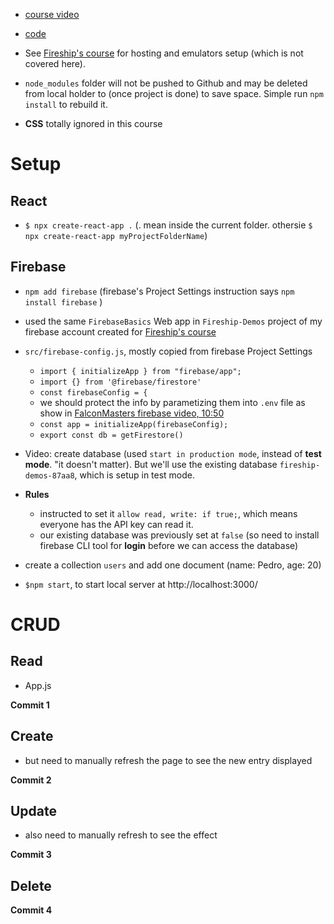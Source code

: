 - [course video](https://www.youtube.com/watch?v=jCY6DH8F4oc)
- [code](https://github.com/machadop1407/firebase-react-crud)

- See [Fireship's course](https://www.youtube.com/watch?v=q5J5ho7YUhA) for hosting and emulators setup (which is not covered here).

- `node_modules` folder will not be pushed to Github and may be deleted from local holder to (once project is done) to save space. Simple run `npm install` to rebuild it.

- **CSS** totally ignored in this course

# Setup

## React

- `$ npx create-react-app .` (. mean inside the current folder. othersie `$ npx create-react-app myProjectFolderName`)

## Firebase

- `npm add firebase` (firebase's Project Settings instruction says `npm install firebase` )
- used the same `FirebaseBasics` Web app in `Fireship-Demos` project of my firebase account created for [Fireship's course](https://www.youtube.com/watch?v=q5J5ho7YUhA)

- `src/firebase-config.js`, mostly copied from firebase Project Settings

  - `import { initializeApp } from "firebase/app";`
  - `import {} from '@firebase/firestore'`
  - `const firebaseConfig = {`
  - we should protect the info by parametizing them into `.env` file as show in [FalconMasters firebase video, 10:50](https://www.youtube.com/watch?v=s_Txhh-clVk)
  - `const app = initializeApp(firebaseConfig);`
  - `export const db = getFirestore()`

- Video: create database (used `start in production mode`, instead of **test mode**. "it doesn't matter). But we'll use the existing database `fireship-demos-87aa8`, which is setup in test mode.

- **Rules**

  - instructed to set it `allow read, write: if true;`, which means everyone has the API key can read it.
  - our existing database was previously set at `false` (so need to install firebase CLI tool for **login** before we can access the database)

- create a collection `users` and add one document (name: Pedro, age: 20)

- `$npm start`, to start local server at http://localhost:3000/

# CRUD

## Read

- App.js

**Commit 1**

## Create

- but need to manually refresh the page to see the new entry displayed

**Commit 2**

## Update

- also need to manually refresh to see the effect

**Commit 3**

## Delete

**Commit 4**
